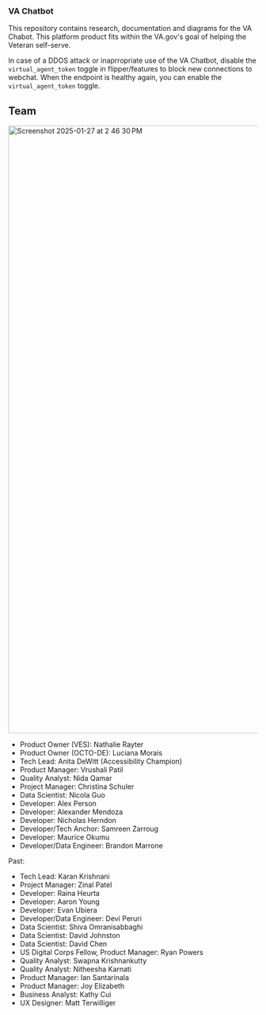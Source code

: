 ### VA Chatbot

This repository contains research, documentation and diagrams for the VA Chabot. This platform product fits within the VA.gov's goal of helping the Veteran self-serve.

In case of a DDOS attack or inaprropriate use of the VA Chatbot, disable the `virtual_agent_token` toggle in flipper/features to block new connections to webchat. When the endpoint is healthy again, you can enable the `virtual_agent_token` toggle.

## Team ##
<img width="1225" alt="Screenshot 2025-01-27 at 2 46 30 PM" src="https://github.com/user-attachments/assets/62c95857-7f78-4e3f-962b-befbb8f21f94" />



- Product Owner (VES): Nathalie Rayter
- Product Owner (OCTO-DE): Luciana Morais
- Tech Lead: Anita DeWitt (Accessibility Champion)
- Product Manager: Vrushali Patil
- Quality Analyst: Nida Qamar
- Project Manager: Christina Schuler 
- Data Scientist: Nicola Guo 
- Developer: Alex Person
- Developer: Alexander Mendoza
- Developer: Nicholas Herndon
- Developer/Tech Anchor: Samreen Zarroug
- Developer: Maurice Okumu
- Developer/Data Engineer: Brandon Marrone


Past: 
- Tech Lead: Karan Krishnani
- Project Manager: Zinal Patel
- Developer: Raina Heurta
- Developer: Aaron Young
- Developer: Evan Ubiera
- Developer/Data Engineer: Devi Peruri
- Data Scientist: Shiva Omranisabbaghi
- Data Scientist: David Johnston
- Data Scientist: David Chen
- US Digital Corps Fellow, Product Manager: Ryan Powers
- Quality Analyst: Swapna Krishnankutty
- Quality Analyst: Nitheesha Karnati
- Product Manager: Ian Santarinala
- Product Manager:   Joy Elizabeth 
- Business Analyst: Kathy Cui
- UX Designer: Matt Terwilliger








